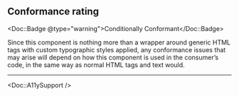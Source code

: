 ## Conformance rating

<!-- Update conformance rating badge with correct status and remove the others -->
<Doc::Badge @type="warning">Conditionally Conformant</Doc::Badge>

Since this component is nothing more than a wrapper around generic HTML tags with custom typographic styles applied, any conformance issues that may arise will depend on how this component is used in the consumer’s code, in the same way as normal HTML tags and text would.

---

<Doc::A11ySupport />
